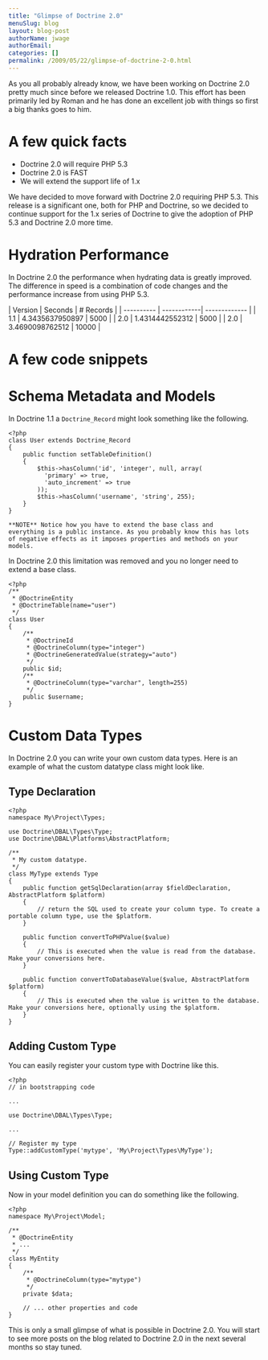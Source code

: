 ```yaml
---
title: "Glimpse of Doctrine 2.0"
menuSlug: blog
layout: blog-post
authorName: jwage
authorEmail:
categories: []
permalink: /2009/05/22/glimpse-of-doctrine-2-0.html
---
```

As you all probably already know, we have been working on Doctrine 2.0
pretty much since before we released Doctrine 1.0. This effort has been
primarily led by Roman and he has done an excellent job with things so
first a big thanks goes to him.

A few quick facts
=================

-   Doctrine 2.0 will require PHP 5.3
-   Doctrine 2.0 is FAST
-   We will extend the support life of 1.x

We have decided to move forward with Doctrine 2.0 requiring PHP 5.3.
This release is a significant one, both for PHP and Doctrine, so we
decided to continue support for the 1.x series of Doctrine to give the
adoption of PHP 5.3 and Doctrine 2.0 more time.

Hydration Performance
=====================

In Doctrine 2.0 the performance when hydrating data is greatly improved.
The difference in speed is a combination of code changes and the
performance increase from using PHP 5.3.

| Version | Seconds | \# Records | | ---------- | ------------|
------------- | | 1.1 | 4.3435637950897 | 5000 | | 2.0 | 1.4314442552312
| 5000 | | 2.0 | 3.4690098762512 | 10000 |

A few code snippets
===================

Schema Metadata and Models
==========================

In Doctrine 1.1 a `Doctrine_Record` might look something like the
following.

~~~~ {.sourceCode .php}
<?php
class User extends Doctrine_Record
{
    public function setTableDefinition()
    {
        $this->hasColumn('id', 'integer', null, array(
          'primary' => true,
          'auto_increment' => true
        ));
        $this->hasColumn('username', 'string', 255);
    }
}

**NOTE** Notice how you have to extend the base class and
everything is a public instance. As you probably know this has lots
of negative effects as it imposes properties and methods on your
models.
~~~~

In Doctrine 2.0 this limitation was removed and you no longer need to
extend a base class.

~~~~ {.sourceCode .php}
<?php
/**
 * @DoctrineEntity
 * @DoctrineTable(name="user")
 */
class User
{
    /**
     * @DoctrineId
     * @DoctrineColumn(type="integer")
     * @DoctrineGeneratedValue(strategy="auto")
     */
    public $id;
    /**
     * @DoctrineColumn(type="varchar", length=255)
     */
    public $username;
}
~~~~

Custom Data Types
=================

In Doctrine 2.0 you can write your own custom data types. Here is an
example of what the custom datatype class might look like.

Type Declaration
----------------

~~~~ {.sourceCode .php}
<?php
namespace My\Project\Types;

use Doctrine\DBAL\Types\Type;
use Doctrine\DBAL\Platforms\AbstractPlatform;

/**
 * My custom datatype.
 */
class MyType extends Type
{
    public function getSqlDeclaration(array $fieldDeclaration, AbstractPlatform $platform)
    {
        // return the SQL used to create your column type. To create a portable column type, use the $platform.
    }

    public function convertToPHPValue($value)
    {
        // This is executed when the value is read from the database. Make your conversions here.
    }

    public function convertToDatabaseValue($value, AbstractPlatform $platform)
    {
        // This is executed when the value is written to the database. Make your conversions here, optionally using the $platform.
    }
}
~~~~

Adding Custom Type
------------------

You can easily register your custom type with Doctrine like this.

~~~~ {.sourceCode .php}
<?php
// in bootstrapping code

...

use Doctrine\DBAL\Types\Type;

...

// Register my type
Type::addCustomType('mytype', 'My\Project\Types\MyType');
~~~~

Using Custom Type
-----------------

Now in your model definition you can do something like the following.

~~~~ {.sourceCode .php}
<?php
namespace My\Project\Model;

/**
 * @DoctrineEntity
 * ...
 */
class MyEntity
{
    /**
     * @DoctrineColumn(type="mytype")
     */
    private $data;

    // ... other properties and code
}
~~~~

This is only a small glimpse of what is possible in Doctrine 2.0. You
will start to see more posts on the blog related to Doctrine 2.0 in the
next several months so stay tuned.
